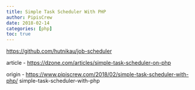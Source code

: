 ```yaml
---
title: Simple Task Scheduler With PHP
author: PipisCrew
date: 2018-02-14
categories: [php]
toc: true
---
```


https://github.com/hutnikau/job-scheduler

article - https://dzone.com/articles/simple-task-scheduler-on-php

origin - https://www.pipiscrew.com/2018/02/simple-task-scheduler-with-php/ simple-task-scheduler-with-php